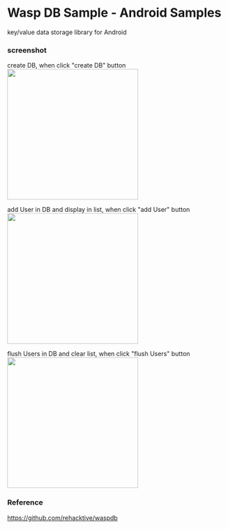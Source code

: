 Wasp DB Sample - Android Samples
===============

key/value data storage library for Android <br/>

### screenshot <br/>
create DB, when  click "create DB" button<br/>
<image src="https://raw.githubusercontent.com/ohwada/Android_Samples/master/WaspdbSample/screenshot/screenshot_wspdb_main.png" width="300" /><br/>

add User in DB and display in list, when  click "add User" button<br/>
<image src="https://raw.githubusercontent.com/ohwada/Android_Samples/master/WaspdbSample/screenshot/screenshot_wspdb_add_1.png" width="300" /><br/>

flush Users in DB and clear list, when  click "flush Users" button<br/>
<image src="https://raw.githubusercontent.com/ohwada/Android_Samples/master/WaspdbSample/screenshot/screenshot_wspdb_flush.png" width="300" /><br/>

### Reference <br/>
https://github.com/rehacktive/waspdb <br/>
